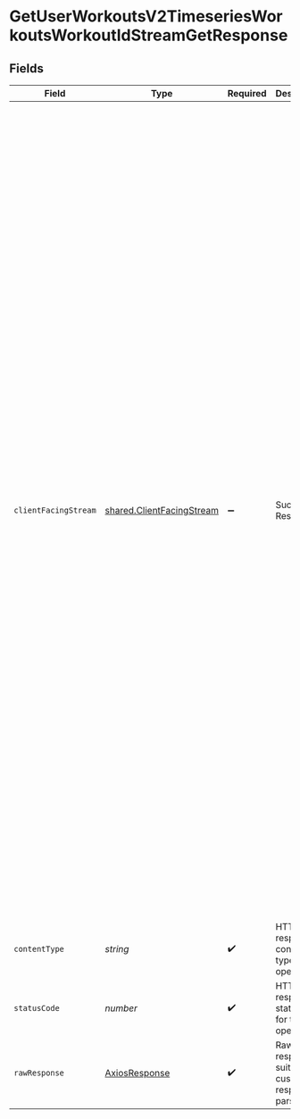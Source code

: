 # GetUserWorkoutsV2TimeseriesWorkoutsWorkoutIdStreamGetResponse


## Fields

| Field                                                                                                                                                                                                                                                                                                                                                                                                               | Type                                                                                                                                                                                                                                                                                                                                                                                                                | Required                                                                                                                                                                                                                                                                                                                                                                                                            | Description                                                                                                                                                                                                                                                                                                                                                                                                         | Example                                                                                                                                                                                                                                                                                                                                                                                                             |
| ------------------------------------------------------------------------------------------------------------------------------------------------------------------------------------------------------------------------------------------------------------------------------------------------------------------------------------------------------------------------------------------------------------------- | ------------------------------------------------------------------------------------------------------------------------------------------------------------------------------------------------------------------------------------------------------------------------------------------------------------------------------------------------------------------------------------------------------------------- | ------------------------------------------------------------------------------------------------------------------------------------------------------------------------------------------------------------------------------------------------------------------------------------------------------------------------------------------------------------------------------------------------------------------- | ------------------------------------------------------------------------------------------------------------------------------------------------------------------------------------------------------------------------------------------------------------------------------------------------------------------------------------------------------------------------------------------------------------------- | ------------------------------------------------------------------------------------------------------------------------------------------------------------------------------------------------------------------------------------------------------------------------------------------------------------------------------------------------------------------------------------------------------------------- |
| `clientFacingStream`                                                                                                                                                                                                                                                                                                                                                                                                | [shared.ClientFacingStream](../../../sdk/models/shared/clientfacingstream.md)                                                                                                                                                                                                                                                                                                                                       | :heavy_minus_sign:                                                                                                                                                                                                                                                                                                                                                                                                  | Successful Response                                                                                                                                                                                                                                                                                                                                                                                                 | {<br/>"cadence": [<br/>10,<br/>12,<br/>12,<br/>11,<br/>10<br/>],<br/>"time": [<br/>1626625123,<br/>1626625140,<br/>1626625145,<br/>1626625150,<br/>162662560<br/>],<br/>"heartrate": [<br/>120,<br/>125,<br/>125,<br/>130,<br/>135<br/>],<br/>"distance": [<br/>12,<br/>15,<br/>18,<br/>20,<br/>25<br/>],<br/>"power": [<br/>100,<br/>100,<br/>100,<br/>100,<br/>100<br/>],<br/>"altitude": [<br/>10,<br/>20,<br/>30,<br/>40,<br/>50<br/>],<br/>"velocity_smooth": [<br/>10,<br/>20,<br/>30,<br/>40,<br/>50<br/>],<br/>"lat": [<br/>10,<br/>20,<br/>30,<br/>40,<br/>50<br/>],<br/>"lng": [<br/>10,<br/>20,<br/>30,<br/>40,<br/>50<br/>],<br/>"resistance": [<br/>10,<br/>20,<br/>30,<br/>40,<br/>50<br/>]<br/>} |
| `contentType`                                                                                                                                                                                                                                                                                                                                                                                                       | *string*                                                                                                                                                                                                                                                                                                                                                                                                            | :heavy_check_mark:                                                                                                                                                                                                                                                                                                                                                                                                  | HTTP response content type for this operation                                                                                                                                                                                                                                                                                                                                                                       |                                                                                                                                                                                                                                                                                                                                                                                                                     |
| `statusCode`                                                                                                                                                                                                                                                                                                                                                                                                        | *number*                                                                                                                                                                                                                                                                                                                                                                                                            | :heavy_check_mark:                                                                                                                                                                                                                                                                                                                                                                                                  | HTTP response status code for this operation                                                                                                                                                                                                                                                                                                                                                                        |                                                                                                                                                                                                                                                                                                                                                                                                                     |
| `rawResponse`                                                                                                                                                                                                                                                                                                                                                                                                       | [AxiosResponse](https://axios-http.com/docs/res_schema)                                                                                                                                                                                                                                                                                                                                                             | :heavy_check_mark:                                                                                                                                                                                                                                                                                                                                                                                                  | Raw HTTP response; suitable for custom response parsing                                                                                                                                                                                                                                                                                                                                                             |                                                                                                                                                                                                                                                                                                                                                                                                                     |